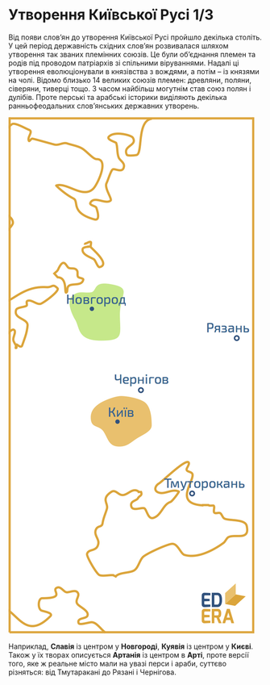 
# Утворення Київської Русi 1/3

Від появи слов’ян до утворення Київської Русі пройшло декілька століть.
У цей період державність східних слов’ян розвивалася шляхом утворення
так званих племінних союзів. Це були об’єднання племен та родів під
проводом патріархів зі спільними віруваннями. Надалі ці утворення
еволюціонували в князівства з вождями, а потім – із князями на чолі.
Відомо близько 14 великих союзів племен: древляни, поляни, сіверяни,
тиверці тощо. З часом найбільш могутнім став союз полян і дулібів. Проте
перські та арабські історики виділяють декілька ранньофеодальних
слов’янських державних утворень.

![Слов’янські державні утворення](awe.jpg)


Наприклад, **Славія** із центром у **Новгороді**, **Куявія** із
центром у **Києві**. Також у їх творах описується **Артанія** із центром
в **Арті**, проте версії того, яке ж реальне місто мали на увазі перси і
араби, суттєво різняться: від Тмутаракані до Рязані і Чернігова.